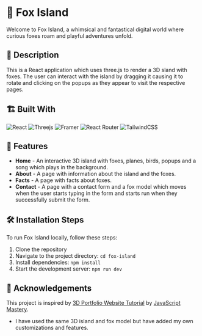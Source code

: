 # 🦊 Fox Island

Welcome to Fox Island, a whimsical and fantastical digital world where curious foxes roam and playful adventures unfold.

## 📝 Description

This is a React application which uses three.js to render a 3D sland with foxes. The user can interact with the island by dragging it causing it to rotate and clicking on the popups as they appear to visit the respective pages.

## 🏗️ Built With

![React](https://img.shields.io/badge/react-%2320232a.svg?style=for-the-badge&logo=react&logoColor=%2361DAFB)
![Threejs](https://img.shields.io/badge/threejs-black?style=for-the-badge&logo=three.js&logoColor=white)
![Framer](https://img.shields.io/badge/Framer-black?style=for-the-badge&logo=framer&logoColor=blue)
![React Router](https://img.shields.io/badge/React_Router-CA4245?style=for-the-badge&logo=react-router&logoColor=white)
![TailwindCSS](https://img.shields.io/badge/tailwindcss-%2338B2AC.svg?style=for-the-badge&logo=tailwind-css&logoColor=white)

## 🌟 Features

- **Home** - An interactive 3D island with foxes, planes, birds, popups and a song which plays in the background.
- **About** - A page with information about the island and the foxes.
- **Facts** - A page with facts about foxes.
- **Contact** - A page with a contact form and a fox model which moves when the user starts typing in the form and starts run when they successfully submit the form.

## 🛠️ Installation Steps

To run Fox Island locally, follow these steps:

1. Clone the repository
2. Navigate to the project directory: `cd fox-island`
3. Install dependencies: `npm install`
4. Start the development server: `npm run dev`

## 🙏 Acknowledgements

This project is inspired by [3D Portfolio Website Tutorial](https://www.youtube.com/watch?v=FkowOdMjvYo&t=8014s) by [JavaScript Mastery](https://www.youtube.com/@javascriptmastery).

- I have used the same 3D island and fox model but have added my own customizations and features.

